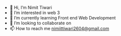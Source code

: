 - 👋 Hi, I’m Nimit Tiwari
- 👀 I’m interested in web 3
- 🌱 I’m currently learning Front end Web Development
- 💞️ I’m looking to collaborate on 
- 📫 How to reach me nimiittiwari2604@gmail.com

<!---
NimitTiwariWeb/NimitTiwariWeb is a ✨ special ✨ repository because its `README.md` (this file) appears on your GitHub profile.
You can click the Preview link to take a look at your changes.
--->
